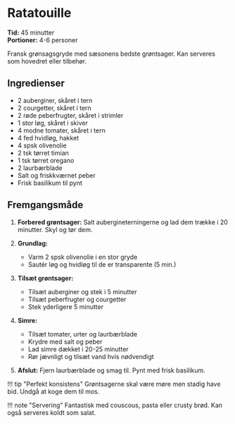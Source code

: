 # Ratatouille

**Tid:** 45 minutter  
**Portioner:** 4-6 personer

Fransk grønsagsgryde med sæsonens bedste grøntsager. Kan serveres som hovedret eller tilbehør.

## Ingredienser

- 2 auberginer, skåret i tern
- 2 courgetter, skåret i tern  
- 2 røde peberfrugter, skåret i strimler
- 1 stor løg, skåret i skiver
- 4 modne tomater, skåret i tern
- 4 fed hvidløg, hakket
- 4 spsk olivenolie
- 2 tsk tørret timian
- 1 tsk tørret oregano
- 2 laurbærblade
- Salt og friskkværnet peber
- Frisk basilikum til pynt

## Fremgangsmåde

1. **Forbered grøntsager:** Salt aubergineterningerne og lad dem trække i 20 minutter. Skyl og tør dem.

2. **Grundlag:** 
   - Varm 2 spsk olivenolie i en stor gryde
   - Sautér løg og hvidløg til de er transparente (5 min.)

3. **Tilsæt grøntsager:**
   - Tilsæt auberginer og stek i 5 minutter
   - Tilsæt peberfrugter og courgetter
   - Stek yderligere 5 minutter

4. **Simre:**
   - Tilsæt tomater, urter og laurbærblade
   - Krydre med salt og peber
   - Lad simre dækket i 20-25 minutter
   - Rør jævnligt og tilsæt vand hvis nødvendigt

5. **Afslut:** Fjern laurbærblade og smag til. Pynt med frisk basilikum.

!!! tip "Perfekt konsistens"
    Grøntsagerne skal være møre men stadig have bid. Undgå at koge dem til mos.

!!! note "Servering"
    Fantastisk med couscous, pasta eller crusty brød. Kan også serveres koldt som salat.